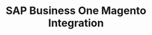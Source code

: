 ---
title: "SAP Business One Magento Integration"
seoTitle: "SAP Business One Magento Integration"
seoDescription: "Integrate SAP Business One and Magento, and you'll be able to streamline your workflow, simplify the ordering process and save time - and money. Find out more about how a SAP Business One Magento Integration can help your business."
lead: "If you’re using SAP Business One as your ERP system and Magento (1.x or 2.x) as your ecommerce platform, you’ll want to keep them in sync to ensure that your customers see accurate stock availability and pricing. Let Stock2Shop integrate SAP Business One and Magento for a more efficient workflow. Here’s what you’ll be able to do."
type: "source-channel-test"
source: "test"
channel: "magento"
image: "/images/sap-shopify.png"
imageAlt: magento logo
tags: []
---